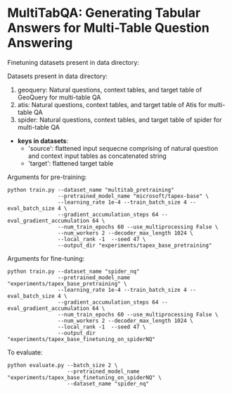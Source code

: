 # MultiTabQA: Generating Tabular Answers for Multi-Table Question Answering

Finetuning datasets present in data directory:

Datasets present in data directory:
1. geoquery: Natural questions, context tables, and target table of GeoQuery for multi-table QA
2. atis:  Natural questions, context tables, and target table  of Atis for multi-table QA
3. spider: Natural questions, context tables, and target table  of spider for multi-table QA

+ **keys in datasets**:  
    + 'source': flattened input sequecne comprising of natural question and context input tables as concatenated string
    + 'target': flattened target table

Arguments for pre-training:
```
python train.py --dataset_name "multitab_pretraining" 
                --pretrained_model_name "microsoft/tapex-base" \
                --learning_rate 1e-4 --train_batch_size 4 --eval_batch_size 4 \
                --gradient_accumulation_steps 64 --eval_gradient_accumulation 64 \
                --num_train_epochs 60 --use_multiprocessing False \
                --num_workers 2 --decoder_max_length 1024 \
                --local_rank -1  --seed 47 \ 
                --output_dir "experiments/tapex_base_pretraining"
```


Arguments for fine-tuning:
```
python train.py --dataset_name "spider_nq" 
                --pretrained_model_name "experiments/tapex_base_pretraining" \
                --learning_rate 1e-4 --train_batch_size 4 --eval_batch_size 4 \
                --gradient_accumulation_steps 64 --eval_gradient_accumulation 64 \
                --num_train_epochs 60 --use_multiprocessing False \
                --num_workers 2 --decoder_max_length 1024 \
                --local_rank -1  --seed 47 \ 
                --output_dir "experiments/tapex_base_finetuning_on_spiderNQ"
```

To evaluate:
```
python evaluate.py --batch_size 2 \
                   --pretrained_model_name "experiments/tapex_base_finetuning_on_spiderNQ" \
                   --dataset_name "spider_nq"
```
